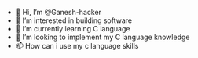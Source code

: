 - 👋 Hi, I’m @Ganesh-hacker
- 👀 I’m interested in building software
- 🌱 I’m currently learning C language
- 💞️ I’m looking to implement my C language knowledge
- 📫 How can i use my c language skills

<!---
Ganesh-hacker/Ganesh-hacker is a ✨ special ✨ repository because its `README.md` (this file) appears on your GitHub profile.
You can click the Preview link to take a look at your changes.
--->
